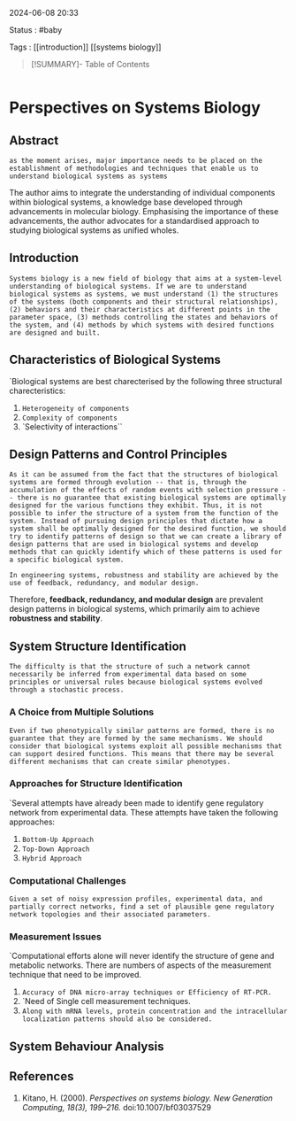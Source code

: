 2024-06-08 20:33

Status : #baby 

Tags : [[introduction]] [[systems biology]] 


>[!SUMMARY]- Table of Contents
```table-of-contents
```

# Perspectives on Systems Biology

## Abstract
`as the moment arises, major importance needs to be placed on the establishment of methodologies and techniques that enable us to understand biological systems as systems`

The author aims to integrate the understanding of individual components within biological systems, a knowledge base developed through advancements in molecular biology. Emphasising the importance of these advancements, the author advocates for a standardised approach to studying biological systems as unified wholes.


## Introduction 
`Systems biology is a new field of biology that aims at a system-level understanding of biological systems. If we are to understand biological systems as systems, we must understand (1) the structures of the systems (both components and their structural relationships), (2) behaviors and their characteristics at different points in the parameter space, (3) methods controlling the states and behaviors of the system, and (4) methods by which systems with desired functions are designed and built.`


## Characteristics of Biological Systems 
`Biological systems are best charecterised by the following three structural charecteristics: 
1. `Heterogeneity of components`
2. `Complexity of components`
3. `Selectivity of interactions``


## Design Patterns and Control Principles 
`As it can be assumed from the fact that the structures of biological systems are formed through evolution -- that is, through the accumulation of the effects of random events with selection pressure -- there is no guarantee that existing biological systems are optimally designed for the various functions they exhibit. Thus, it is not possible to infer the structure of a system from the function of the system. Instead of pursuing design principles that dictate how a system shall be optimally designed for the desired function, we should try to identify patterns of design so that we can create a library of design patterns that are used in biological systems and develop methods that can quickly identify which of these patterns is used for a specific biological system.`

`In engineering systems, robustness and stability are achieved by the use of feedback, redundancy, and modular design.`

Therefore, **feedback, redundancy, and modular design** are prevalent design patterns in biological systems, which primarily aim to achieve **robustness and stability**.


## System Structure Identification 

`The difficulty is that the structure of such a network cannot necessarily be inferred from experimental data based on some principles or universal rules because biological systems evolved through a stochastic process.`

### A Choice from Multiple Solutions 

`Even if two phenotypically similar patterns are formed, there is no guarantee that they are formed by the same mechanisms. We should consider that biological systems exploit all possible mechanisms that can support desired functions. This means that there may be several different mechanisms that can create similar phenotypes.`

### Approaches for Structure Identification 

`Several attempts have already been made to identify gene regulatory network from experimental data. These attempts have taken the following approaches:
1. `Bottom-Up Approach`
2. `Top-Down Approach`
3. `Hybrid Approach`

### Computational Challenges

`Given a set of noisy expression profiles, experimental data, and partially correct networks, find a set of plausible gene regulatory network topologies and their associated parameters.`

### Measurement Issues 

`Computational efforts alone will never identify the structure of gene and metabolic networks. There are numbers of aspects of the measurement technique that need to be improved.
1. `Accuracy of DNA micro-array techniques or Efficiency of RT-PCR.`
2. `Need of Single cell measurement techniques.
3. `Along with mRNA levels, protein concentration and the intracellular localization patterns should also be considered.`


## System Behaviour Analysis

## **References** 
1. Kitano, H. (2000). _Perspectives on systems biology. New Generation Computing, 18(3), 199–216._ doi:10.1007/bf03037529

